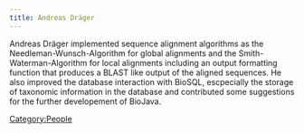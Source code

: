 ```yaml
---
title: Andreas Dräger
---
```


Andreas Dräger implemented sequence alignment algorithms as the
Needleman-Wunsch-Algorithm for global alignments and the
Smith-Waterman-Algorithm for local alignments including an output
formatting function that produces a BLAST like output of the aligned
sequences. He also improved the database interaction with BioSQL,
escpecially the storage of taxonomic information in the database and
contributed some suggestions for the further developement of BioJava.

<Category:People>
